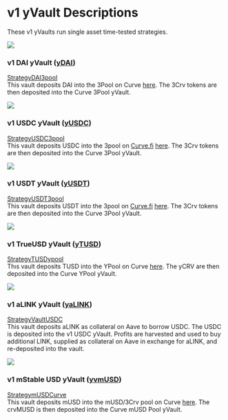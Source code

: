 # v1 yVault Descriptions

These v1 yVaults run single asset time-tested strategies.

![](https://miro.medium.com/max/256/0*hDVVgguTecNpvVdR.png)

### v1 DAI yVault \([yDAI](https://etherscan.io/address/0xACd43E627e64355f1861cEC6d3a6688B31a6F952#code)\) <a id="cf50"></a>

[StrategyDAI3pool](https://etherscan.io/address/0x9c211BFa6DC329C5E757A223Fb72F5481D676DC1#code)  
This vault deposits DAI into the 3Pool on Curve [here](https://www.curve.fi/3pool/deposit). The 3Crv tokens are then deposited into the Curve 3Pool yVault.

![](https://miro.medium.com/max/256/0*jP3tT4ryvUCHbeKm.png)

### v1 USDC yVault \([yUSDC](https://etherscan.io/address/0x597aD1e0c13Bfe8025993D9e79C69E1c0233522e#code)\) <a id="e0ae"></a>

[StrategyUSDC3pool](https://etherscan.io/address/0x4720515963A9d40ca10B1aDE806C1291E6c9A86d#code)  
This vault deposits USDC into the 3pool on [Curve.fi](http://curve.fi/) [here](https://www.curve.fi/3pool/deposit). The 3Crv tokens are then deposited into the Curve 3Pool yVault.

![](https://miro.medium.com/max/256/0*_xnN3MuXaFbaHrqg.png)

### v1 USDT yVault \([yUSDT](https://etherscan.io/address/0x2f08119C6f07c006695E079AAFc638b8789FAf18#code)\) <a id="412a"></a>

[StrategyUSDT3pool](https://etherscan.io/address/0xc7e437033D849474074429Cbe8077c971Ea2a852#code)  
This vault deposits USDT into the 3pool on [Curve.fi](http://curve.fi/) [here](https://www.curve.fi/3pool/deposit). The 3Crv tokens are then deposited into the Curve 3Pool yVault.

![](https://miro.medium.com/max/256/0*G7jtEYOevtgl7p80.png)

### v1 TrueUSD yVault \([yTUSD](https://etherscan.io/address/0x37d19d1c4E1fa9DC47bD1eA12f742a0887eDa74a#code)\) <a id="b0e4"></a>

[StrategyTUSDypool](https://etherscan.io/address/0xe3a711987612BFD1DAFa076506f3793c78D81558#code)  
Thıs vault deposits TUSD into the YPool on Curve [here](https://www.curve.fi/iearn/deposit). The yCRV are then deposited into the Curve YPool yVault.

![](https://miro.medium.com/max/256/0*UyGXpHlwiGbBTdfT.png)

### v1 aLINK yVault \([yaLINK](https://etherscan.io/address/0x29E240CFD7946BA20895a7a02eDb25C210f9f324#code)\) <a id="935d"></a>

[StrategyVaultUSDC](https://etherscan.io/address/0x25fAcA21dd2Ad7eDB3a027d543e617496820d8d6#code)  
This vault deposits aLINK as collateral on Aave to borrow USDC. The USDC is deposited into the v1 USDC yVault. Profits are harvested and used to buy additional LINK, supplied as collateral on Aave in exchange for aLINK, and re-deposited into the vault.

![](https://miro.medium.com/max/256/0*LTdBusMmHlntxdDu.png)

### v1 mStable USD yVault \([yvmUSD](https://etherscan.io/address/0xE0db48B4F71752C4bEf16De1DBD042B82976b8C7#code)\) <a id="fe74"></a>

[StrategymUSDCurve](https://etherscan.io/address/0x6f1EbF5BBc5e32fffB6B3d237C3564C15134B8cF#code)  
This vault deposits mUSD into the mUSD/3Crv pool on Curve [here](https://www.curve.fi/musd/deposit). The crvMUSD is then deposited into the Curve mUSD Pool yVault.  


